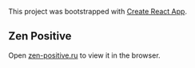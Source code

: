 This project was bootstrapped with [Create React App](https://github.com/facebook/create-react-app).

## Zen Positive 
Open [zen-positive.ru](https://zen-positive.ru) to view it in the browser.
